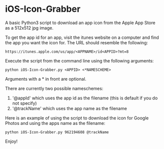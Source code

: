 # iOS-Icon-Grabber

A basic Python3 script to download an app icon from the Apple App Store as a 512x512 jpg image.

To get the app id for an app, visit the itunes website on a computer and find the app you want the icon for. The URL should resemble the following:
```
https://itunes.apple.com/us/app/<APPNAME>/id<APPID>?mt=8
```

Execute the script from the command line using the following arguments:
```
python iOS-Icon-Grabber.py <APPID> <*NAMESCHEME>
```

Arguments with a * in front are optional.

There are currently two possible nameschemes:
1. '@appId' which uses the app id as the filename (this is default if you do not specify)
2. '@trackName' which uses the app name as the filename

Here is an example of using the script to download the icon for Google Photos and using the apps name as the filename:
```
python iOS-Icon-Grabber.py 962194608 @trackName
```

Enjoy!
